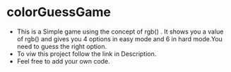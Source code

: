 # colorGuessGame
* This is a Simple game using the concept of rgb() . It shows you a value of rgb() and gives you 4 options in easy mode and 6 in hard mode.You need to guess the right option.
* To viw this project follow the link in Description.
* Feel free to add your own code.
